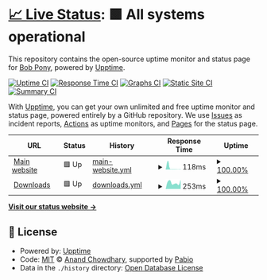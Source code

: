 # [📈 Live Status](https://status.bobpony.com): <!--live status--> **🟩 All systems operational**

This repository contains the open-source uptime monitor and status page for [Bob Pony](https://bobpony.com), powered by [Upptime](https://github.com/upptime/upptime).

[![Uptime CI](https://github.com/TheBobPony/bpstatus/workflows/Uptime%20CI/badge.svg)](https://github.com/TheBobPony/bpstatus/actions?query=workflow%3A%22Uptime+CI%22)
[![Response Time CI](https://github.com/TheBobPony/bpstatus/workflows/Response%20Time%20CI/badge.svg)](https://github.com/TheBobPony/bpstatus/actions?query=workflow%3A%22Response+Time+CI%22)
[![Graphs CI](https://github.com/TheBobPony/bpstatus/workflows/Graphs%20CI/badge.svg)](https://github.com/TheBobPony/bpstatus/actions?query=workflow%3A%22Graphs+CI%22)
[![Static Site CI](https://github.com/TheBobPony/bpstatus/workflows/Static%20Site%20CI/badge.svg)](https://github.com/TheBobPony/bpstatus/actions?query=workflow%3A%22Static+Site+CI%22)
[![Summary CI](https://github.com/TheBobPony/bpstatus/workflows/Summary%20CI/badge.svg)](https://github.com/TheBobPony/bpstatus/actions?query=workflow%3A%22Summary+CI%22)

With [Upptime](https://upptime.js.org), you can get your own unlimited and free uptime monitor and status page, powered entirely by a GitHub repository. We use [Issues](https://github.com/TheBobPony/bpstatus/issues) as incident reports, [Actions](https://github.com/TheBobPony/bpstatus/actions) as uptime monitors, and [Pages](https://status.bobpony.com) for the status page.

<!--start: status pages-->
<!-- This summary is generated by Upptime (https://github.com/upptime/upptime) -->
<!-- Do not edit this manually, your changes will be overwritten -->
<!-- prettier-ignore -->
| URL | Status | History | Response Time | Uptime |
| --- | ------ | ------- | ------------- | ------ |
| <img alt="" src="https://icons.duckduckgo.com/ip3/bobpony.com.ico" height="13"> [Main website](https://bobpony.com) | 🟩 Up | [main-website.yml](https://github.com/TheBobPony/bpstatus/commits/HEAD/history/main-website.yml) | <details><summary><img alt="Response time graph" src="./graphs/main-website/response-time-week.png" height="20"> 118ms</summary><br><a href="https://status.bobpony.com/history/main-website"><img alt="Response time 189" src="https://img.shields.io/endpoint?url=https%3A%2F%2Fraw.githubusercontent.com%2FTheBobPony%2Fbpstatus%2FHEAD%2Fapi%2Fmain-website%2Fresponse-time.json"></a><br><a href="https://status.bobpony.com/history/main-website"><img alt="24-hour response time 174" src="https://img.shields.io/endpoint?url=https%3A%2F%2Fraw.githubusercontent.com%2FTheBobPony%2Fbpstatus%2FHEAD%2Fapi%2Fmain-website%2Fresponse-time-day.json"></a><br><a href="https://status.bobpony.com/history/main-website"><img alt="7-day response time 118" src="https://img.shields.io/endpoint?url=https%3A%2F%2Fraw.githubusercontent.com%2FTheBobPony%2Fbpstatus%2FHEAD%2Fapi%2Fmain-website%2Fresponse-time-week.json"></a><br><a href="https://status.bobpony.com/history/main-website"><img alt="30-day response time 330" src="https://img.shields.io/endpoint?url=https%3A%2F%2Fraw.githubusercontent.com%2FTheBobPony%2Fbpstatus%2FHEAD%2Fapi%2Fmain-website%2Fresponse-time-month.json"></a><br><a href="https://status.bobpony.com/history/main-website"><img alt="1-year response time 189" src="https://img.shields.io/endpoint?url=https%3A%2F%2Fraw.githubusercontent.com%2FTheBobPony%2Fbpstatus%2FHEAD%2Fapi%2Fmain-website%2Fresponse-time-year.json"></a></details> | <details><summary><a href="https://status.bobpony.com/history/main-website">100.00%</a></summary><a href="https://status.bobpony.com/history/main-website"><img alt="All-time uptime 100.00%" src="https://img.shields.io/endpoint?url=https%3A%2F%2Fraw.githubusercontent.com%2FTheBobPony%2Fbpstatus%2FHEAD%2Fapi%2Fmain-website%2Fuptime.json"></a><br><a href="https://status.bobpony.com/history/main-website"><img alt="24-hour uptime 100.00%" src="https://img.shields.io/endpoint?url=https%3A%2F%2Fraw.githubusercontent.com%2FTheBobPony%2Fbpstatus%2FHEAD%2Fapi%2Fmain-website%2Fuptime-day.json"></a><br><a href="https://status.bobpony.com/history/main-website"><img alt="7-day uptime 100.00%" src="https://img.shields.io/endpoint?url=https%3A%2F%2Fraw.githubusercontent.com%2FTheBobPony%2Fbpstatus%2FHEAD%2Fapi%2Fmain-website%2Fuptime-week.json"></a><br><a href="https://status.bobpony.com/history/main-website"><img alt="30-day uptime 100.00%" src="https://img.shields.io/endpoint?url=https%3A%2F%2Fraw.githubusercontent.com%2FTheBobPony%2Fbpstatus%2FHEAD%2Fapi%2Fmain-website%2Fuptime-month.json"></a><br><a href="https://status.bobpony.com/history/main-website"><img alt="1-year uptime 100.00%" src="https://img.shields.io/endpoint?url=https%3A%2F%2Fraw.githubusercontent.com%2FTheBobPony%2Fbpstatus%2FHEAD%2Fapi%2Fmain-website%2Fuptime-year.json"></a></details>
| <img alt="" src="https://icons.duckduckgo.com/ip3/dl.bobpony.com.ico" height="13"> [Downloads](https://dl.bobpony.com) | 🟩 Up | [downloads.yml](https://github.com/TheBobPony/bpstatus/commits/HEAD/history/downloads.yml) | <details><summary><img alt="Response time graph" src="./graphs/downloads/response-time-week.png" height="20"> 253ms</summary><br><a href="https://status.bobpony.com/history/downloads"><img alt="Response time 1135" src="https://img.shields.io/endpoint?url=https%3A%2F%2Fraw.githubusercontent.com%2FTheBobPony%2Fbpstatus%2FHEAD%2Fapi%2Fdownloads%2Fresponse-time.json"></a><br><a href="https://status.bobpony.com/history/downloads"><img alt="24-hour response time 344" src="https://img.shields.io/endpoint?url=https%3A%2F%2Fraw.githubusercontent.com%2FTheBobPony%2Fbpstatus%2FHEAD%2Fapi%2Fdownloads%2Fresponse-time-day.json"></a><br><a href="https://status.bobpony.com/history/downloads"><img alt="7-day response time 253" src="https://img.shields.io/endpoint?url=https%3A%2F%2Fraw.githubusercontent.com%2FTheBobPony%2Fbpstatus%2FHEAD%2Fapi%2Fdownloads%2Fresponse-time-week.json"></a><br><a href="https://status.bobpony.com/history/downloads"><img alt="30-day response time 239" src="https://img.shields.io/endpoint?url=https%3A%2F%2Fraw.githubusercontent.com%2FTheBobPony%2Fbpstatus%2FHEAD%2Fapi%2Fdownloads%2Fresponse-time-month.json"></a><br><a href="https://status.bobpony.com/history/downloads"><img alt="1-year response time 1135" src="https://img.shields.io/endpoint?url=https%3A%2F%2Fraw.githubusercontent.com%2FTheBobPony%2Fbpstatus%2FHEAD%2Fapi%2Fdownloads%2Fresponse-time-year.json"></a></details> | <details><summary><a href="https://status.bobpony.com/history/downloads">100.00%</a></summary><a href="https://status.bobpony.com/history/downloads"><img alt="All-time uptime 99.39%" src="https://img.shields.io/endpoint?url=https%3A%2F%2Fraw.githubusercontent.com%2FTheBobPony%2Fbpstatus%2FHEAD%2Fapi%2Fdownloads%2Fuptime.json"></a><br><a href="https://status.bobpony.com/history/downloads"><img alt="24-hour uptime 100.00%" src="https://img.shields.io/endpoint?url=https%3A%2F%2Fraw.githubusercontent.com%2FTheBobPony%2Fbpstatus%2FHEAD%2Fapi%2Fdownloads%2Fuptime-day.json"></a><br><a href="https://status.bobpony.com/history/downloads"><img alt="7-day uptime 100.00%" src="https://img.shields.io/endpoint?url=https%3A%2F%2Fraw.githubusercontent.com%2FTheBobPony%2Fbpstatus%2FHEAD%2Fapi%2Fdownloads%2Fuptime-week.json"></a><br><a href="https://status.bobpony.com/history/downloads"><img alt="30-day uptime 99.96%" src="https://img.shields.io/endpoint?url=https%3A%2F%2Fraw.githubusercontent.com%2FTheBobPony%2Fbpstatus%2FHEAD%2Fapi%2Fdownloads%2Fuptime-month.json"></a><br><a href="https://status.bobpony.com/history/downloads"><img alt="1-year uptime 99.39%" src="https://img.shields.io/endpoint?url=https%3A%2F%2Fraw.githubusercontent.com%2FTheBobPony%2Fbpstatus%2FHEAD%2Fapi%2Fdownloads%2Fuptime-year.json"></a></details>

<!--end: status pages-->

[**Visit our status website →**](https://status.bobpony.com)

## 📄 License

- Powered by: [Upptime](https://github.com/upptime/upptime)
- Code: [MIT](./LICENSE) © [Anand Chowdhary](https://anandchowdhary.com), supported by [Pabio](https://pabio.com)
- Data in the `./history` directory: [Open Database License](https://opendatacommons.org/licenses/odbl/1-0/)
